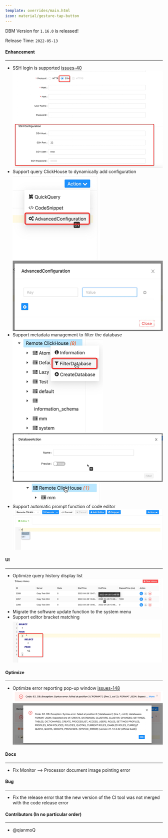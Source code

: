 ```yaml
---
template: overrides/main.html
icon: material/gesture-tap-button
---
```


DBM Version for `1.16.0` is released!

Release Time: `2022-05-13`

#### Enhancement

---

- SSH login is supported [issues-40](https://github.com/EdurtIO/dbm/issues/40) <br />
  ![img.png](../assets/images/versions/1.16.0/img_1.png) <br />
- Support query ClickHouse to dynamically add configuration <br />
  ![img.png](../assets/images/versions/1.16.0/img_5.png) <br />
  ![img.png](../assets/images/versions/1.16.0/img_6.png) <br />
- Support metadata management to filter the database <br />
  ![img.png](../assets/images/versions/1.16.0/img_7.png) <br />
  ![img.png](../assets/images/versions/1.16.0/img_8.png) <br />
  ![img.png](../assets/images/versions/1.16.0/img_9.png) <br />
- Support automatic prompt function of code editor <br />
  ![img.png](../assets/images/versions/1.16.0/img_10.png) <br />

#### UI

---

- Optimize query history display list <br />
  ![img.png](../assets/images/versions/1.16.0/img.png) <br />
- Migrate the software update function to the system menu <br />
- Support editor bracket matching <br />
  ![img.png](../assets/images/versions/1.16.0/img_4.png) <br />

#### Optimize

----

- Optimize error reporting pop-up window [issues-148](https://github.com/EdurtIO/dbm/issues/148) <br />
  ![img.png](../assets/images/versions/1.16.0/img_2.png) <br />
  ![img.png](../assets/images/versions/1.16.0/img_3.png) <br />

#### Docs

---

- Fix Monitor --> Processor document image pointing error

#### Bug

---

- Fix the release error that the new version of the CI tool was not merged with the code release error

#### Contributors (In no particular order)

---

- @qianmoQ
